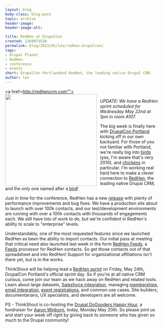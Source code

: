```yaml
---
layout: blog
body-class: blog-post
topic: archive
header-image:
header-image-alt:

title: RedHen at DrupalCon
created: 1369073530
permalink: blog/2013/05/lev/redhen-drupalcon/
tags:
- Drupal Planet
- RedHen
- conference
- events
short: DrupalCon Portlandand RedHen, the leading native Drupal CRM.
author: lev
---
```

<a href=http://redhencrm.com""><img src="https://raw.github.com/thinkshout/redhen/gh-pages/images/barnyard.png" style="height: 300px; float:  left; margin: 0 10px 0px 0;" /></a>

_UPDATE: We have a RedHen sprint scheduled for Wednesday May 22nd at 1pm in room A107._

The big week is finally here with [DrupalCon Portland](http://portland2013.drupal.org/) kicking off in our own backyard. For those of you not familiar with Portland, we're really big into [birds](http://www.putabirdonit.com/) (yes, I'm aware that's very 2010), and [chickens](http://www.today.com/id/32594370/ns/today-today_home_and_garden/t/portland-ore-urban-chickens-rule-roost/#.UZpiVGRASaN) in particular. I'm working real hard here to make a clever connection to [RedHen](http://drupal.org/project/redhen), the leading native Drupal CRM, and the only one named after a [bird](http://en.wikipedia.org/wiki/The_Little_Red_Hen)!

Just in time for the conference, RedHen has a new [release](http://drupal.org/node/1997676) with plenty of performance improvements and bug fixes. We have a production site about to launch with over 100k contacts, and our test/development environments are running with over a 100k contacts with thousands of engagements each. We still have lots of work to do, but we're confident in RedHen's ability to scale to "enterprise" levels.

Understandably, one of the most requested features since we launched RedHen as been the ability to import contacts. Our initial pass at meeting that critical need also launched last week in the form [RedHen Feeds](http://drupal.org/project/redhen_feeds), a [Feeds](http://drupal.org/project/feeds) processor for RedHen contacts. So get those contacts out of that spreadsheet and into RedHen! Support for organizational affiliations isn't there yet, but is in the works.

ThinkShout will be helping lead a [RedHen sprint](http://portland2013.drupal.org/program/sprints) on Friday, May 24th, DrupalCon Portland's official sprint day. So if you're at all native CRM curious, come join our team as we hack away on RedHen and related tools. Learn about large datasets, [Salesforce integration](http://drupal.org/project/salesforce), managing [memberships](http://drupal.org/project/redhen_membership), [email integration](http://drupal.org/project/mailchimp), [event registrations](http://drupal.org/project/registration), and common use cases. Site builders, documentarians, UX specialists, and developers are all welcome.

PS - ThinkShout is co-hosting the [Drupal DoGooders Happy Hour](http://pdxdrupaldogooders.eventbrite.com/), a fundraiser for [Aaron Winborn](http://aaronwinborn.com/blogs/aaron/special-needs-trust), today, Monday May 20th. So please joint us and start your week off right by giving back to someone who has given so much to the Drupal community!
